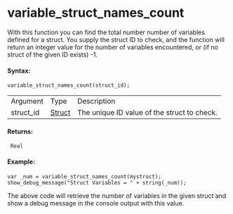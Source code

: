 # variable_struct_names_count

With this function you can find the total number number of variables
defined for a struct. You supply the struct ID to check, and the
function will return an integer value for the number of variables
encountered, or (if no struct of the given ID exists) -1.

#### Syntax:

``` gml
variable_struct_names_count(struct_id);
```

|           |                                                                     |                                             |
|-----------|---------------------------------------------------------------------|---------------------------------------------|
| Argument  | Type                                                                | Description                                 |
| struct_id |  [Struct](../../../../GameMaker_Language/GML_Overview/Structs)  | The unique ID value of the struct to check. |

#### Returns:

``` gml
 Real
```

#### Example:

``` gml
var _num = variable_struct_names_count(mystruct); show_debug_message("Struct Variables = " + string(_num));
```

The above code will retrieve the number of variables in the given struct
and show a debug message in the console output with this value.
